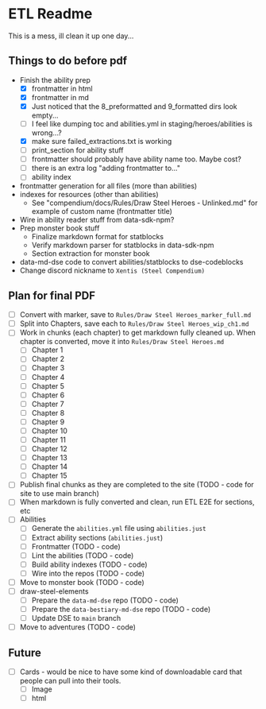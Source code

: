 # ETL Readme

This is a mess, ill clean it up one day...

## Things to do before pdf

- Finish the ability prep
  - [x] frontmatter in html
  - [x] frontmatter in md
  - [x] Just noticed that the 8_preformatted and 9_formatted dirs look empty...
  - [ ] I feel like dumping toc and abilities.yml in staging/heroes/abilities is wrong...?
  - [x] make sure failed_extractions.txt is working
  - [ ] print_section for ability stuff
  - [ ] frontmatter should probably have ability name too. Maybe cost?
  - [ ] there is an extra log "adding frontmatter to..."
  - [ ] ability index
- frontmatter generation for all files (more than abilities)
- indexes for resources (other than abilities)
  - See "compendium/docs/Rules/Draw Steel Heroes - Unlinked.md" for example of custom name (frontmatter title)
- Wire in ability reader stuff from data-sdk-npm?
- Prep monster book stuff
  - Finalize markdown format for statblocks
  - Verify markdown parser for statblocks in data-sdk-npm
  - Section extraction for monster book
- data-md-dse code to convert abilities/statblocks to dse-codeblocks
- Change discord nickname to `Xentis (Steel Compendium)`

## Plan for final PDF

- [ ] Convert with marker, save to `Rules/Draw Steel Heroes_marker_full.md`
- [ ] Split into Chapters, save each to `Rules/Draw Steel Heroes_wip_ch1.md`
- [ ] Work in chunks (each chapter) to get markdown fully cleaned up. When chapter is converted, move it into `Rules/Draw Steel Heroes.md`
  - [ ] Chapter 1
  - [ ] Chapter 2
  - [ ] Chapter 3
  - [ ] Chapter 4
  - [ ] Chapter 5
  - [ ] Chapter 6
  - [ ] Chapter 7
  - [ ] Chapter 8
  - [ ] Chapter 9
  - [ ] Chapter 10
  - [ ] Chapter 11
  - [ ] Chapter 12
  - [ ] Chapter 13
  - [ ] Chapter 14
  - [ ] Chapter 15
- [ ] Publish final chunks as they are completed to the site (TODO - code for site to use main branch)
- [ ] When markdown is fully converted and clean, run ETL E2E for sections, etc
- [ ] Abilities
   - [ ] Generate the `abilities.yml` file using `abilities.just`
   - [ ] Extract ability sections (`abilities.just`)
   - [ ] Frontmatter (TODO - code)
   - [ ] Lint the abilities (TODO - code)
   - [ ] Build ability indexes (TODO - code)
   - [ ] Wire into the repos (TODO - code)
- [ ] Move to monster book (TODO - code)
- [ ] draw-steel-elements
  - [ ] Prepare the `data-md-dse` repo (TODO - code)
  - [ ] Prepare the `data-bestiary-md-dse` repo (TODO - code)
  - [ ] Update DSE to `main` branch
- [ ] Move to adventures (TODO - code)

## Future

- [ ] Cards - would be nice to have some kind of downloadable card that people can pull into their tools.  
  - [ ] Image
  - [ ] html
